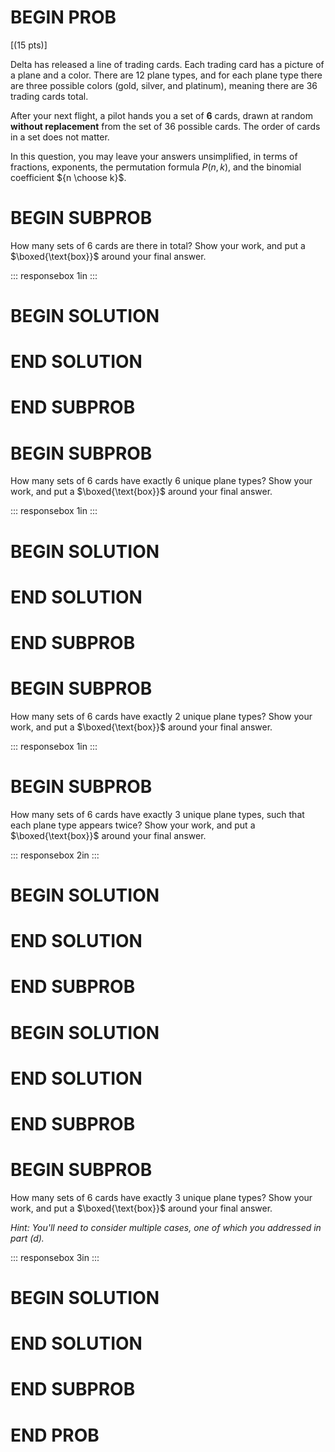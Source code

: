 # BEGIN PROB

\[(15 pts)\]

Delta has released a line of trading cards. Each trading card has a
picture of a plane and a color. There are 12 plane types, and for each
plane type there are three possible colors (gold, silver, and platinum),
meaning there are 36 trading cards total.

After your next flight, a pilot hands you a set of **6** cards, drawn at
random **without replacement** from the set of 36 possible cards. The
order of cards in a set does not matter.

In this question, you may leave your answers unsimplified, in terms of
fractions, exponents, the permutation formula $P(n, k)$, and the
binomial coefficient ${n \choose k}$.

# BEGIN SUBPROB

How many sets of 6 cards are there in total? Show your work, and put a
$\boxed{\text{box}}$ around your final answer.

::: responsebox
1in
:::

# BEGIN SOLUTION

# END SOLUTION

# END SUBPROB

# BEGIN SUBPROB

How many sets of 6 cards have exactly 6 unique plane types? Show your
work, and put a $\boxed{\text{box}}$ around your final answer.

::: responsebox
1in
:::

# BEGIN SOLUTION

# END SOLUTION

# END SUBPROB

# BEGIN SUBPROB

How many sets of 6 cards have exactly 2 unique plane types? Show your
work, and put a $\boxed{\text{box}}$ around your final answer.

::: responsebox
1in
:::

# BEGIN SUBPROB

How many sets of 6 cards have exactly 3 unique plane types, such that
each plane type appears twice? Show your work, and put a
$\boxed{\text{box}}$ around your final answer.

::: responsebox
2in
:::

# BEGIN SOLUTION

# END SOLUTION

# END SUBPROB

# BEGIN SOLUTION

# END SOLUTION

# END SUBPROB

# BEGIN SUBPROB

How many sets of 6 cards have exactly 3 unique plane types? Show your
work, and put a $\boxed{\text{box}}$ around your final answer.

*Hint: You'll need to consider multiple cases, one of which you
addressed in part (d).*

::: responsebox
3in
:::

# BEGIN SOLUTION

# END SOLUTION

# END SUBPROB

# END PROB